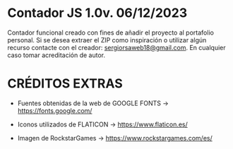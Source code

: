 # Contador JS 1.0v. 06/12/2023

Contador funcional creado con fines de añadir el proyecto al portafolio personal. Si se desea extraer el ZIP como inspiración o utilizar algún recurso contacte con el creador: sergiorsaweb18@gmail.com. En cualquier caso tomar acreditación de autor.

# CRÉDITOS EXTRAS

- Fuentes obtenidas de la web de GOOGLE FONTS -> https://fonts.google.com/

- Iconos utilizados de FLATICON -> https://www.flaticon.es/

- Imagen de RockstarGames -> https://www.rockstargames.com/es/
